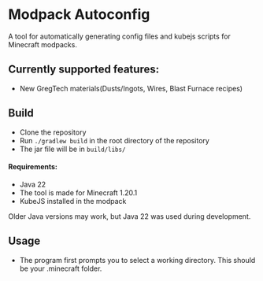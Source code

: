 # Modpack Autoconfig
A tool for automatically generating config files and kubejs scripts for Minecraft modpacks.

## Currently supported features:

* New GregTech materials(Dusts/Ingots, Wires, Blast Furnace recipes)



## Build
* Clone the repository
* Run `./gradlew build` in the root directory of the repository
* The jar file will be in `build/libs/`

#### Requirements:
* Java 22
* The tool is made for Minecraft 1.20.1
* KubeJS installed in the modpack

Older Java versions may work, but Java 22 was used during development.

## Usage
* The program first prompts you to select a working directory. This should be your .minecraft folder.
